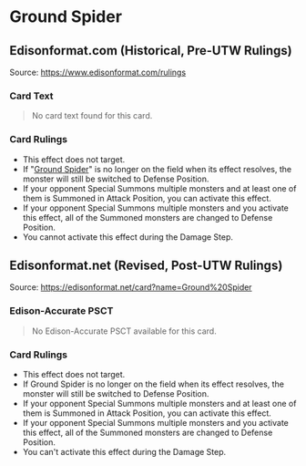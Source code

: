 # Ground Spider

## Edisonformat.com (Historical, Pre-UTW Rulings)

Source: https://www.edisonformat.com/rulings

### Card Text

> No card text found for this card.

### Card Rulings

*   This effect does not target.
*   If "[Ground Spider](https://yugioh.fandom.com/wiki/Ground_Spider)" is no longer on the field when its effect resolves, the monster will still be switched to Defense Position.
*   If your opponent Special Summons multiple monsters and at least one of them is Summoned in Attack Position, you can activate this effect.
*   If your opponent Special Summons multiple monsters and you activate this effect, all of the Summoned monsters are changed to Defense Position.
*   You cannot activate this effect during the Damage Step.

## Edisonformat.net (Revised, Post-UTW Rulings)

Source: https://edisonformat.net/card?name=Ground%20Spider

### Edison-Accurate PSCT

> No Edison-Accurate PSCT available for this card.

### Card Rulings

*   This effect does not target.
*   If Ground Spider is no longer on the field when its effect resolves, the monster will still be switched to Defense Position.
*   If your opponent Special Summons multiple monsters and at least one of them is Summoned in Attack Position, you can activate this effect.
*   If your opponent Special Summons multiple monsters and you activate this effect, all of the Summoned monsters are changed to Defense Position.
*   You can't activate this effect during the Damage Step.
            